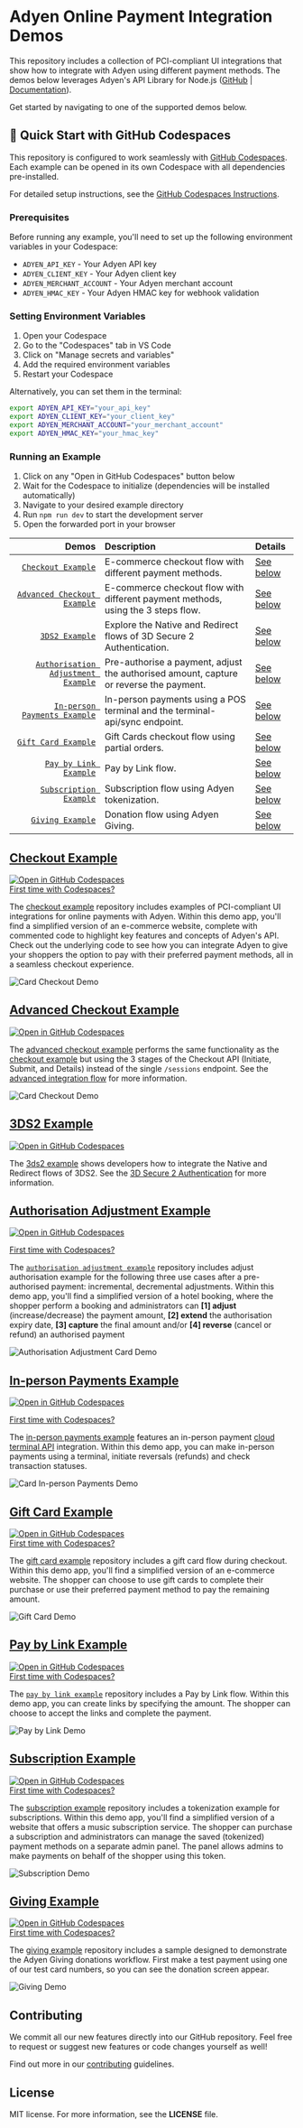 # Adyen Online Payment Integration Demos

This repository includes a collection of PCI-compliant UI integrations that show how to integrate with Adyen using different payment methods. 
The demos below leverages Adyen's API Library for Node.js ([GitHub](https://github.com/Adyen/adyen-node-api-library) | [Documentation](https://docs.adyen.com/development-resources/libraries)).

Get started by navigating to one of the supported demos below.

## 🚀 Quick Start with GitHub Codespaces

This repository is configured to work seamlessly with [GitHub Codespaces](https://github.com/features/codespaces). Each example can be opened in its own Codespace with all dependencies pre-installed.

For detailed setup instructions, see the [GitHub Codespaces Instructions](https://github.com/adyen-examples/.github/blob/main/pages/codespaces-instructions.md).

### Prerequisites

Before running any example, you'll need to set up the following environment variables in your Codespace:

- `ADYEN_API_KEY` - Your Adyen API key
- `ADYEN_CLIENT_KEY` - Your Adyen client key  
- `ADYEN_MERCHANT_ACCOUNT` - Your Adyen merchant account
- `ADYEN_HMAC_KEY` - Your Adyen HMAC key for webhook validation

### Setting Environment Variables

1. Open your Codespace
2. Go to the "Codespaces" tab in VS Code
3. Click on "Manage secrets and variables"
4. Add the required environment variables
5. Restart your Codespace

Alternatively, you can set them in the terminal:
```bash
export ADYEN_API_KEY="your_api_key"
export ADYEN_CLIENT_KEY="your_client_key"
export ADYEN_MERCHANT_ACCOUNT="your_merchant_account"
export ADYEN_HMAC_KEY="your_hmac_key"
```

### Running an Example

1. Click on any "Open in GitHub Codespaces" button below
2. Wait for the Codespace to initialize (dependencies will be installed automatically)
3. Navigate to your desired example directory
4. Run `npm run dev` to start the development server
5. Open the forwarded port in your browser

| Demos | Description | Details |
| --: | :-- | :-- |
| [`Checkout Example`](checkout-example) | E-commerce checkout flow with different payment methods. | [See below](#checkout-example) | 
| [`Advanced Checkout Example`](checkout-example-advanced) | E-commerce checkout flow with different payment methods, using the 3 steps flow. | [See below](#advanced-checkout-example) | 
| [`3DS2 Example`](3ds2-example) | Explore the Native and Redirect flows of 3D Secure 2 Authentication. | [See below](#3ds2-example) | 
| [`Authorisation Adjustment Example`](authorisation-adjustment-example) | Pre-authorise a payment, adjust the authorised amount, capture or reverse the payment. | [See below](#authorisation-adjustment-example) | 
| [`In-person Payments Example`](in-person-payments-example) | In-person payments using a POS terminal and the terminal-api/sync endpoint. | [See below](#in-person-payments-example) | 
| [`Gift Card Example`](giftcard-example) | Gift Cards checkout flow using partial orders. | [See below](#gift-card-example) | 
| [`Pay by Link Example`](paybylink-example) | Pay by Link flow. | [See below](#pay-by-link-example) | 
| [`Subscription Example`](subscription-example) | Subscription flow using Adyen tokenization. | [See below](#subscription-example) | 
| [`Giving Example`](giving-example) | Donation flow using Adyen Giving. | [See below](#giving-example) | 


## [Checkout Example](checkout-example)

[![Open in GitHub Codespaces](https://github.com/codespaces/badge.svg)](https://github.com/codespaces/new/adyen-examples/adyen-node-online-payments?ref=main&dev_container_path=.devcontainer%2Fcheckout-example%2Fdevcontainer.json)  
[First time with Codespaces?](https://github.com/adyen-examples/.github/blob/main/pages/codespaces-instructions.md)

The [checkout example](checkout-example) repository includes examples of PCI-compliant UI integrations for online payments with Adyen.
Within this demo app, you'll find a simplified version of an e-commerce website, complete with commented code to highlight key features and concepts of Adyen's API.
Check out the underlying code to see how you can integrate Adyen to give your shoppers the option to pay with their preferred payment methods, all in a seamless checkout experience.

![Card Checkout Demo](checkout-example/public/images/cardcheckout.gif)

## [Advanced Checkout Example](checkout-example-advanced)

[![Open in GitHub Codespaces](https://github.com/codespaces/badge.svg)](https://github.com/codespaces/new/adyen-examples/adyen-node-online-payments?ref=main&dev_container_path=.devcontainer%2Fcheckout-example-advanced%2Fdevcontainer.json)  

The [advanced checkout example](checkout-example-advanced) performs the same functionality as the [checkout example](checkout-example) but using the 3 stages of the Checkout API (Initiate, Submit, and Details) instead of the single `/sessions` endpoint.
See the [advanced integration flow](https://docs.adyen.com/online-payments/web-drop-in/additional-use-cases?tab=sessions_flow_advanced_flow_1) for more information.

![Card Checkout Demo](checkout-example-advanced/public/images/cardcheckout.gif)


## [3DS2 Example](3ds2-example)

[![Open in GitHub Codespaces](https://github.com/codespaces/badge.svg)](https://github.com/codespaces/new/adyen-examples/adyen-node-online-payments?ref=main&dev_container_path=.devcontainer%2F3ds2-example%2Fdevcontainer.json)

The [3ds2 example](3ds2-example) shows developers how to integrate the Native and Redirect flows of 3DS2.
See the [3D Secure 2 Authentication](https://docs.adyen.com/online-payments/3d-secure/) for more information.


## [Authorisation Adjustment Example](authorisation-adjustment-example)
[![Open in GitHub Codespaces](https://github.com/codespaces/badge.svg)](https://github.com/codespaces/new/adyen-examples/adyen-node-online-payments?ref=main&dev_container_path=.devcontainer%2Fauthorisation-adjustment-example%2Fdevcontainer.json)

[First time with Codespaces?](https://github.com/adyen-examples/.github/blob/main/pages/codespaces-instructions.md)

The [`authorisation adjustment example`](authorisation-adjustment-example) repository includes adjust authorisation example for the following three use cases after a pre-authorised payment: incremental, decremental adjustments. Within this demo app, you'll find a simplified version of a hotel booking, where the shopper perform a booking and administrators can **[1] adjust** (increase/decrease) the payment amount, **[2] extend** the authorisation expiry date, **[3] capture** the final amount and/or **[4] reverse** (cancel or refund) an authorised payment

![Authorisation Adjustment Card Demo](authorisation-adjustment-example/public/images/cardauthorisationadjustment.gif)

## [In-person Payments Example](in-person-payments-example)
[![Open in GitHub Codespaces](https://github.com/codespaces/badge.svg)](https://github.com/codespaces/new/adyen-examples/adyen-node-online-payments?ref=main&dev_container_path=.devcontainer%2Fin-person-payments-example%2Fdevcontainer.json)

[First time with Codespaces?](https://github.com/adyen-examples/.github/blob/main/pages/codespaces-instructions.md)

The [in-person payments example](in-person-payments-example) features an in-person payment [cloud terminal API](https://docs.adyen.com/point-of-sale/design-your-integration/choose-your-architecture/cloud/) integration. Within this demo app, you can make in-person payments using a terminal, initiate reversals (refunds) and check transaction statuses.

![Card In-person Payments Demo](in-person-payments-example/public/images/cardinpersonpayments.gif)

## [Gift Card Example](giftcard-example)

[![Open in GitHub Codespaces](https://github.com/codespaces/badge.svg)](https://github.com/codespaces/new/adyen-examples/adyen-node-online-payments?ref=main&dev_container_path=.devcontainer%2Fgiftcard-example%2Fdevcontainer.json)  
[First time with Codespaces?](https://github.com/adyen-examples/.github/blob/main/pages/codespaces-instructions.md)

The [gift card example](giftcard-example) repository includes a gift card flow during checkout. Within this demo app, you'll find a simplified version of an e-commerce website. The shopper can choose to use gift cards to complete their purchase or use their preferred payment method to pay the remaining amount.

![Gift Card Demo](giftcard-example/public/images/cardgiftcard.gif)

## [Pay by Link Example](paybylink-example)

[![Open in GitHub Codespaces](https://github.com/codespaces/badge.svg)](https://github.com/codespaces/new/adyen-examples/adyen-node-online-payments?ref=main&dev_container_path=.devcontainer%2Fpaybylink-example%2Fdevcontainer.json)  
[First time with Codespaces?](https://github.com/adyen-examples/.github/blob/main/pages/codespaces-instructions.md)


The [`pay by link example`](paybylink-example) repository includes a Pay by Link flow. Within this demo app, you can create links by specifying the amount. The shopper can choose to accept the links and complete the payment.

![Pay by Link Demo](paybylink-example/public/images/cardpaybylink.gif)

## [Subscription Example](subscription-example)

[![Open in GitHub Codespaces](https://github.com/codespaces/badge.svg)](https://github.com/codespaces/new/adyen-examples/adyen-node-online-payments?ref=main&dev_container_path=.devcontainer%2Fsubscription-example%2Fdevcontainer.json)  
[First time with Codespaces?](https://github.com/adyen-examples/.github/blob/main/pages/codespaces-instructions.md)

The [subscription example](subscription-example) repository includes a tokenization example for subscriptions. Within this demo app, you'll find a simplified version of a website that offers a music subscription service.
The shopper can purchase a subscription and administrators can manage the saved (tokenized) payment methods on a separate admin panel.
The panel allows admins to make payments on behalf of the shopper using this token.

![Subscription Demo](subscription-example/public/images/cardsubscription.gif)

## [Giving Example](giving-example)

[![Open in GitHub Codespaces](https://github.com/codespaces/badge.svg)](https://github.com/codespaces/new/adyen-examples/adyen-node-online-payments?ref=main&dev_container_path=.devcontainer%2Fgiving-example%2Fdevcontainer.json)  
[First time with Codespaces?](https://github.com/adyen-examples/.github/blob/main/pages/codespaces-instructions.md)

The [giving example](giving-example) repository includes a sample designed to demonstrate the Adyen Giving donations workflow.
First make a test payment using one of our test card numbers, so you can see the donation screen appear.

![Giving Demo](giving-example/public/images/donations.gif)

## Contributing

We commit all our new features directly into our GitHub repository. Feel free to request or suggest new features or code changes yourself as well!

Find out more in our [contributing](https://github.com/adyen-examples/.github/blob/main/CONTRIBUTING.md) guidelines.


## License

MIT license. For more information, see the **LICENSE** file.
